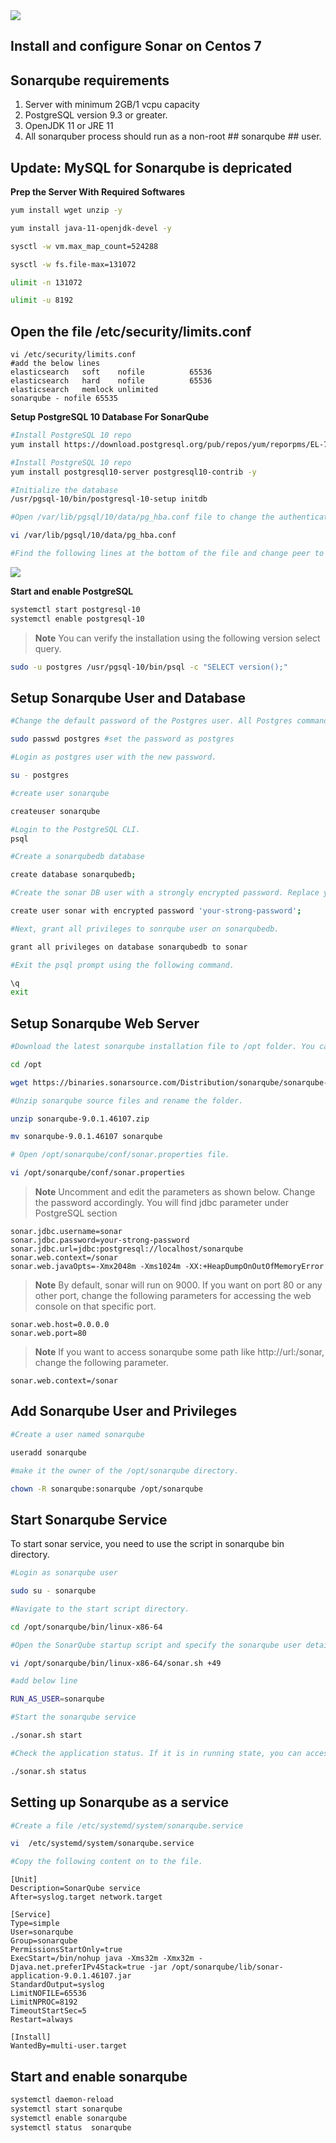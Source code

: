 <img src="../images/c4logo.png">


## Install and configure Sonar on Centos 7



## Sonarqube requirements
1. Server with minimum 2GB/1 vcpu capacity
2. PostgreSQL version 9.3 or greater.
3. OpenJDK 11 or JRE 11
4. All sonarquber process should run as a non-root ## sonarqube ## user.

## Update: MySQL for Sonarqube is depricated


**Prep the Server With Required Softwares**
```bash
yum install wget unzip -y

yum install java-11-openjdk-devel -y

sysctl -w vm.max_map_count=524288

sysctl -w fs.file-max=131072

ulimit -n 131072

ulimit -u 8192

```
## Open the file /etc/security/limits.conf
```
vi /etc/security/limits.conf
#add the below lines
elasticsearch   soft    nofile          65536
elasticsearch   hard    nofile          65536
elasticsearch   memlock unlimited
sonarqube - nofile 65535
```

**Setup PostgreSQL 10 Database For SonarQube**
```bash
#Install PostgreSQL 10 repo
yum install https://download.postgresql.org/pub/repos/yum/reporpms/EL-7-x86_64/pgdg-redhat-repo-latest.noarch.rpm -y

#Install PostgreSQL 10 repo
yum install postgresql10-server postgresql10-contrib -y

#Initialize the database
/usr/pgsql-10/bin/postgresql-10-setup initdb

#Open /var/lib/pgsql/10/data/pg_hba.conf file to change the authentication to md5.

vi /var/lib/pgsql/10/data/pg_hba.conf

#Find the following lines at the bottom of the file and change peer to trust and idnet to md5
```
<img src="../images/peer-to-trust.JPG">

**Start and enable PostgreSQL**
```bash
systemctl start postgresql-10
systemctl enable postgresql-10
```
>**Note** You can verify the installation using the following version select query.
```bash
sudo -u postgres /usr/pgsql-10/bin/psql -c "SELECT version();"
```

## Setup Sonarqube User and Database
```bash
#Change the default password of the Postgres user. All Postgres commands have to be executed from this user.

sudo passwd postgres #set the password as postgres

#Login as postgres user with the new password.

su - postgres

#create user sonarqube

createuser sonarqube

#Login to the PostgreSQL CLI.
psql

#Create a sonarqubedb database

create database sonarqubedb;

#Create the sonar DB user with a strongly encrypted password. Replace your-strong-password with a strong password.

create user sonar with encrypted password 'your-strong-password'; 

#Next, grant all privileges to sonrqube user on sonarqubedb.

grant all privileges on database sonarqubedb to sonar

#Exit the psql prompt using the following command.

\q
exit
```

## Setup Sonarqube Web Server
```bash
#Download the latest sonarqube installation file to /opt folder. You can get the latest download link from here. http://www.sonarqube.org/downloads/

cd /opt

wget https://binaries.sonarsource.com/Distribution/sonarqube/sonarqube-9.0.1.46107.zip

#Unzip sonarqube source files and rename the folder.

unzip sonarqube-9.0.1.46107.zip

mv sonarqube-9.0.1.46107 sonarqube

# Open /opt/sonarqube/conf/sonar.properties file.

vi /opt/sonarqube/conf/sonar.properties

```
>**Note** Uncomment and edit the parameters as shown below. Change the password accordingly. 
You will find jdbc parameter under PostgreSQL section

```text
sonar.jdbc.username=sonar
sonar.jdbc.password=your-strong-password
sonar.jdbc.url=jdbc:postgresql://localhost/sonarqube
sonar.web.context=/sonar
sonar.web.javaOpts=-Xmx2048m -Xms1024m -XX:+HeapDumpOnOutOfMemoryError
```

>**Note** By default, sonar will run on 9000. If you want on port 80 or any other port, change the following parameters for accessing the web console on that specific port.

```
sonar.web.host=0.0.0.0
sonar.web.port=80
```
>**Note** If you want to access sonarqube some path like http://url:/sonar, change the following parameter.

```
sonar.web.context=/sonar
```

## Add Sonarqube User and Privileges

```bash
#Create a user named sonarqube

useradd sonarqube

#make it the owner of the /opt/sonarqube directory.

chown -R sonarqube:sonarqube /opt/sonarqube
```

## Start Sonarqube Service
To start sonar service, you need to use the script in sonarqube bin directory.

```bash
#Login as sonarqube user

sudo su - sonarqube

#Navigate to the start script directory.

cd /opt/sonarqube/bin/linux-x86-64

#Open the SonarQube startup script and specify the sonarqube user details.

vi /opt/sonarqube/bin/linux-x86-64/sonar.sh +49

#add below line

RUN_AS_USER=sonarqube

#Start the sonarqube service

./sonar.sh start

#Check the application status. If it is in running state, you can access the sonarqube dashboard using the DNS name or Ip address of your server:9000/sonar

./sonar.sh status
```

## Setting up Sonarqube as a service

```bash
#Create a file /etc/systemd/system/sonarqube.service

vi  /etc/systemd/system/sonarqube.service

#Copy the following content on to the file.
```
```text
[Unit]
Description=SonarQube service
After=syslog.target network.target

[Service]
Type=simple
User=sonarqube
Group=sonarqube
PermissionsStartOnly=true
ExecStart=/bin/nohup java -Xms32m -Xmx32m -Djava.net.preferIPv4Stack=true -jar /opt/sonarqube/lib/sonar-application-9.0.1.46107.jar
StandardOutput=syslog
LimitNOFILE=65536
LimitNPROC=8192
TimeoutStartSec=5
Restart=always

[Install]
WantedBy=multi-user.target
```
## Start and enable sonarqube
```bash
systemctl daemon-reload
systemctl start sonarqube
systemctl enable sonarqube
systemctl status  sonarqube
```










